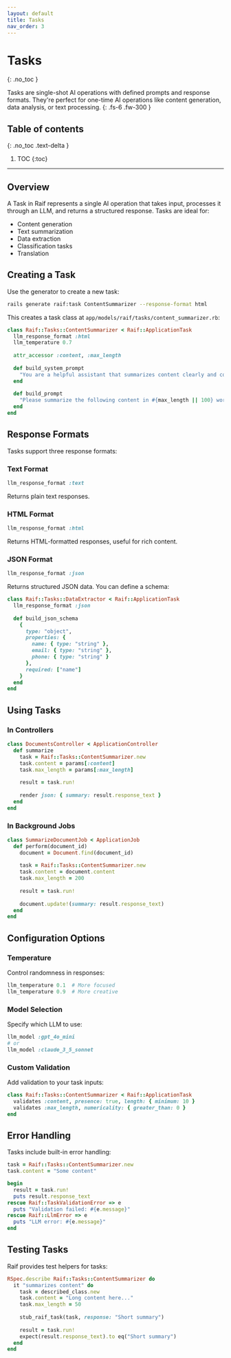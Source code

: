 ```yaml
---
layout: default
title: Tasks
nav_order: 3
---
```


# Tasks
{: .no_toc }

Tasks are single-shot AI operations with defined prompts and response formats. They're perfect for one-time AI operations like content generation, data analysis, or text processing.
{: .fs-6 .fw-300 }

## Table of contents
{: .no_toc .text-delta }

1. TOC
{:toc}

---

## Overview

A Task in Raif represents a single AI operation that takes input, processes it through an LLM, and returns a structured response. Tasks are ideal for:

- Content generation
- Text summarization
- Data extraction
- Classification tasks
- Translation

## Creating a Task

Use the generator to create a new task:

```bash
rails generate raif:task ContentSummarizer --response-format html
```

This creates a task class at `app/models/raif/tasks/content_summarizer.rb`:

```ruby
class Raif::Tasks::ContentSummarizer < Raif::ApplicationTask
  llm_response_format :html
  llm_temperature 0.7
  
  attr_accessor :content, :max_length
  
  def build_system_prompt
    "You are a helpful assistant that summarizes content clearly and concisely."
  end
  
  def build_prompt
    "Please summarize the following content in #{max_length || 100} words or less:\n\n#{content}"
  end
end
```

## Response Formats

Tasks support three response formats:

### Text Format
```ruby
llm_response_format :text
```
Returns plain text responses.

### HTML Format  
```ruby
llm_response_format :html
```
Returns HTML-formatted responses, useful for rich content.

### JSON Format
```ruby
llm_response_format :json
```
Returns structured JSON data. You can define a schema:

```ruby
class Raif::Tasks::DataExtractor < Raif::ApplicationTask
  llm_response_format :json
  
  def build_json_schema
    {
      type: "object",
      properties: {
        name: { type: "string" },
        email: { type: "string" },
        phone: { type: "string" }
      },
      required: ["name"]
    }
  end
end
```

## Using Tasks

### In Controllers

```ruby
class DocumentsController < ApplicationController
  def summarize
    task = Raif::Tasks::ContentSummarizer.new
    task.content = params[:content]
    task.max_length = params[:max_length]
    
    result = task.run!
    
    render json: { summary: result.response_text }
  end
end
```

### In Background Jobs

```ruby
class SummarizeDocumentJob < ApplicationJob
  def perform(document_id)
    document = Document.find(document_id)
    
    task = Raif::Tasks::ContentSummarizer.new
    task.content = document.content
    task.max_length = 200
    
    result = task.run!
    
    document.update!(summary: result.response_text)
  end
end
```

## Configuration Options

### Temperature
Control randomness in responses:

```ruby
llm_temperature 0.1  # More focused
llm_temperature 0.9  # More creative
```

### Model Selection
Specify which LLM to use:

```ruby
llm_model :gpt_4o_mini
# or
llm_model :claude_3_5_sonnet
```

### Custom Validation

Add validation to your task inputs:

```ruby
class Raif::Tasks::ContentSummarizer < Raif::ApplicationTask
  validates :content, presence: true, length: { minimum: 10 }
  validates :max_length, numericality: { greater_than: 0 }
end
```

## Error Handling

Tasks include built-in error handling:

```ruby
task = Raif::Tasks::ContentSummarizer.new
task.content = "Some content"

begin
  result = task.run!
  puts result.response_text
rescue Raif::TaskValidationError => e
  puts "Validation failed: #{e.message}"
rescue Raif::LlmError => e
  puts "LLM error: #{e.message}"
end
```

## Testing Tasks

Raif provides test helpers for tasks:

```ruby
RSpec.describe Raif::Tasks::ContentSummarizer do
  it "summarizes content" do
    task = described_class.new
    task.content = "Long content here..."
    task.max_length = 50
    
    stub_raif_task(task, response: "Short summary")
    
    result = task.run!
    expect(result.response_text).to eq("Short summary")
  end
end
``` 